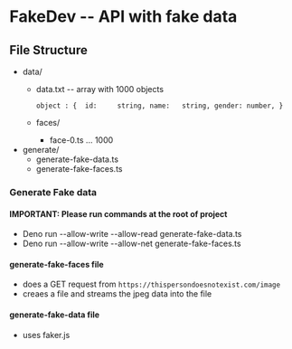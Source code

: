 # FakeDev -- API with fake data

## File Structure
- data/
	- data.txt -- array with 1000 objects
		
		`object : { 
			id: 	string,
			name: 	string,
			gender: number,
		}`

	- faces/
		- face-0.ts ... 1000
- generate/
	- generate-fake-data.ts
	- generate-fake-faces.ts

### Generate Fake data
#### IMPORTANT: Please run commands at the root of project
- Deno run --allow-write --allow-read generate-fake-data.ts
- Deno run --allow-write --allow-net generate-fake-faces.ts

#### generate-fake-faces file 
- does a GET request from `https://thispersondoesnotexist.com/image`
- creaes a file and streams the jpeg data into the file

#### generate-fake-data file
- uses faker.js
